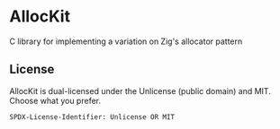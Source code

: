 # AllocKit
C library for implementing a variation on Zig's allocator pattern

## License

AllocKit is dual-licensed under the Unlicense (public domain) and
MIT. Choose what you prefer.

`SPDX-License-Identifier: Unlicense OR MIT`
